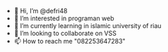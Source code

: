 - 👋 Hi, I’m @defri48
- 👀 I’m interested in programan web
- 🌱 I’m currently learning in islamic university of riau
- 💞️ I’m looking to collaborate on VSS
- 📫 How to reach me "082253647283"

<!---
defri48/defri48 is a ✨ special ✨ repository because its `README.md` (this file) appears on your GitHub profile.
You can click the Preview link to take a look at your changes.
--->
